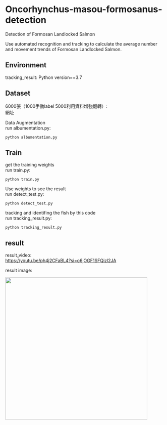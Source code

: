 # Oncorhynchus-masou-formosanus-detection
Detection of Formosan Landlocked Salmon

Use automated recognition and tracking to calculate the average number and movement trends of Formosan Landlocked Salmon.


## Environment

tracking_result:
Python version==3.7  

## Dataset

6000張（1000手動label 5000利用資料增強翻轉）:  
網址  

Data Augmentation  
run albumentation.py:

```
python albumentation.py
```

## Train

get the training weights  
run train.py:

```
python train.py
```

Use weights to see the result  
run detect_test.py:

```
python detect_test.py
```
tracking and identifing the fish by this code  
run tracking_result.py:

```
python tracking_result.py
```

## result
result_video:  
https://youtu.be/ph4j2CFaBL4?si=o6jOGF1SFQizl2JA

result image: 

<img src="https://github.com/Joannaaaaaa/Oncorhynchus-masou-formosanus-detection/assets/98182630/aba721a6-3a73-4553-b30c-02a09f7f3137" width="450">
